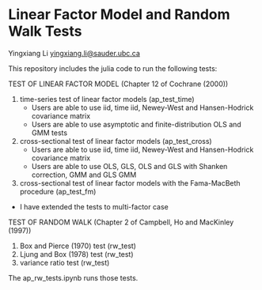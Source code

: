 # Linear Factor Model and Random Walk Tests
Yingxiang Li
yingxiang.li@sauder.ubc.ca

This repository includes the julia code to run the following tests:

TEST OF LINEAR FACTOR MODEL (Chapter 12 of Cochrane (2000))
1) time-series test of linear factor models (ap_test_time)
   - Users are able to use iid, time iid, Newey-West and Hansen-Hodrick covariance matrix
   - Users are able to use asymptotic and finite-distribution OLS and GMM tests
2) cross-sectional test of linear factor models (ap_test_cross)
   - Users are able to use iid, time iid, Newey-West and Hansen-Hodrick covariance matrix
   - Users are able to use OLS, GLS, OLS and GLS with Shanken correction, GMM and GLS GMM
3) cross-sectional test of linear factor models with the Fama-MacBeth procedure (ap_test_fm)
* I have extended the tests to multi-factor case

TEST OF RANDOM WALK (Chapter 2 of Campbell, Ho and MacKinley (1997))
1) Box and Pierce (1970) test (rw_test)
2) Ljung and Box (1978) test (rw_test)
3) variance ratio test (rw_test)


The ap_rw_tests.ipynb runs those tests.
